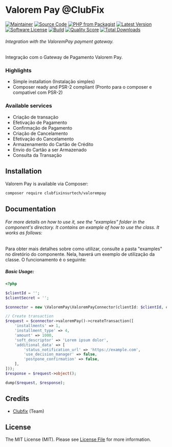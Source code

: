 # Valorem Pay @ClubFix

[![Maintainer](http://img.shields.io/badge/maintainer-@clubfixinsurtech-blue.svg?style=flat-square)](https://twitter.com/WilderAmorim)
[![Source Code](http://img.shields.io/badge/source-clubfixinsurtech/valorempay-blue.svg?style=flat-square)](https://github.com/clubfixinsurtech/valorempay)
[![PHP from Packagist](https://img.shields.io/packagist/php-v/clubfixinsurtech/valorempay.svg?style=flat-square)](https://packagist.org/packages/clubfixinsurtech/valorempay)
[![Latest Version](https://img.shields.io/github/release/clubfixinsurtech/valorempay.svg?style=flat-square)](https://github.com/clubfixinsurtech/valorempay/releases)
[![Software License](https://img.shields.io/badge/license-MIT-brightgreen.svg?style=flat-square)](LICENSE)
[![Build](https://img.shields.io/scrutinizer/build/g/clubfixinsurtech/valorempay.svg?style=flat-square)](https://scrutinizer-ci.com/g/clubfixinsurtech/valorempay)
[![Quality Score](https://img.shields.io/scrutinizer/g/clubfixinsurtech/valorempay.svg?style=flat-square)](https://scrutinizer-ci.com/g/clubfixinsurtech/valorempay)
[![Total Downloads](https://img.shields.io/packagist/dt/clubfixinsurtech/valorempay.svg?style=flat-square)](https://packagist.org/packages/clubfixinsurtech/valorempay)

###### Integration with the ValoremPay payment gateway.

Integração com o Gateway de Pagamento Valorem Pay.

### Highlights

- Simple installation (Instalação simples)
- Composer ready and PSR-2 compliant (Pronto para o composer e compatível com PSR-2)

### Available services

* Criação de transação
* Efetivação de Pagamento
* Confirmação de Pagamento
* Criação de Cancelamento
* Efetivação do Cancelamento
* Armazenamento do Cartão de Crédito
* Envio do Cartão a ser Armazenado
* Consulta da Transação

## Installation

Valorem Pay is available via Composer:

```bash
composer require clubfixinsurtech/valorempay
```

## Documentation

###### For more details on how to use it, see the "examples" folder in the component's directory. It contains an example of how to use the class. It works as follows:

Para obter mais detalhes sobre como utilizar, consulte a pasta "examples" no diretório do componente. Nela, haverá um exemplo de utilização da classe. O funcionamento é o seguinte:

##### Basic Usage:

```php
<?php

$clientId = '';
$clientSecret = '';

$connector = new \ValoremPay\ValoremPayConnector(clientId: $clientId, clientSecret: $clientSecret);

// Create transaction
$request = $connector->valoremPay()->createTransaction([
    'installments' => 1,
    'installment_type' => 4,
    'amount' => 1000,
    'soft_descriptor' => 'Lorem ipsum dolor',
    'additional_data' => [
        'status_notification_url' => 'https://example.com',
        'use_decision_manager' => false,
        'postpone_confirmation' => false,
    ],
]));
$response = $request->object();

dump($request, $response);
```

## Credits

- [Clubfix](https://clubfix.com.br) (Team)

## License

The MIT License (MIT). Please see [License File](https://github.com/clubfixinsurtech/valorempay/blob/master/LICENSE) for more information.